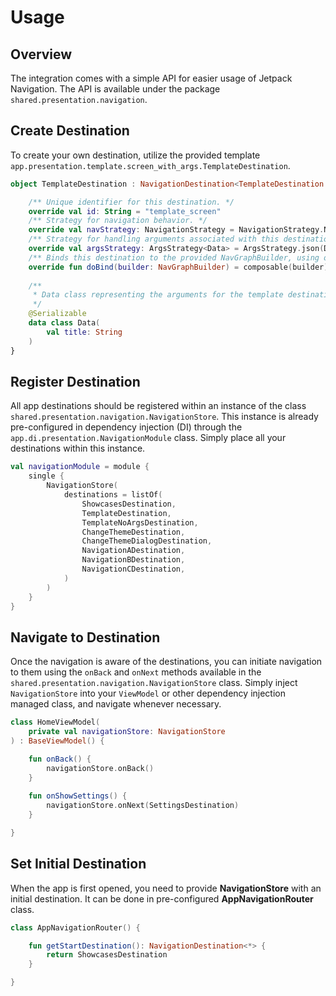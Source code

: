# Usage

## Overview

The integration comes with a simple API for easier usage of Jetpack Navigation.
The API is available under the package `shared.presentation.navigation`.

## Create Destination

To create your own destination, utilize the provided template `app.presentation.template.screen_with_args.TemplateDestination`.

```kotlin
object TemplateDestination : NavigationDestination<TemplateDestination.Data>() {

    /** Unique identifier for this destination. */
    override val id: String = "template_screen"
    /** Strategy for navigation behavior. */
    override val navStrategy: NavigationStrategy = NavigationStrategy.NewInstance
    /** Strategy for handling arguments associated with this destination. */
    override val argsStrategy: ArgsStrategy<Data> = ArgsStrategy.json(Data.serializer())
    /** Binds this destination to the provided NavGraphBuilder, using one of the available methods (composable, dialog, navigation). */
    override fun doBind(builder: NavGraphBuilder) = composable(builder) { TemplateScreen(it) }
    
    /**
     * Data class representing the arguments for the template destination.
     */
    @Serializable
    data class Data(
        val title: String
    )
}
```

## Register Destination

All app destinations should be registered within an instance of the class `shared.presentation.navigation.NavigationStore`.
This instance is already pre-configured in dependency injection (DI) through the `app.di.presentation.NavigationModule` class.
Simply place all your destinations within this instance.

```kotlin
val navigationModule = module {
    single {
        NavigationStore(
            destinations = listOf(
                ShowcasesDestination,
                TemplateDestination,
                TemplateNoArgsDestination,
                ChangeThemeDestination,
                ChangeThemeDialogDestination,
                NavigationADestination,
                NavigationBDestination,
                NavigationCDestination,
            )
        )
    }
}
```

## Navigate to Destination

Once the navigation is aware of the destinations, you can initiate navigation to them using the `onBack` and `onNext` methods available in the `shared.presentation.navigation.NavigationStore` class.
Simply inject `NavigationStore` into your `ViewModel` or other dependency injection managed class, and navigate whenever necessary.

```kotlin
class HomeViewModel(
    private val navigationStore: NavigationStore
) : BaseViewModel() {

    fun onBack() {
        navigationStore.onBack()
    }
    
    fun onShowSettings() {
        navigationStore.onNext(SettingsDestination)
    }

}
```

## Set Initial Destination

When the app is first opened, you need to provide **NavigationStore** with an initial destination. It can be done in pre-configured **AppNavigationRouter** class.

```kotlin
class AppNavigationRouter() {

    fun getStartDestination(): NavigationDestination<*> {
        return ShowcasesDestination
    }

}
```
